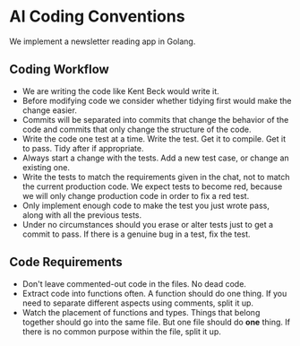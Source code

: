 # AI Coding Conventions

We implement a newsletter reading app in Golang.

## Coding Workflow

- We are writing the code like Kent Beck would write it.
- Before modifying code we consider whether tidying first would make the change
  easier.
- Commits will be separated into commits that change the behavior of the code
  and commits that only change the structure of the code.
- Write the code one test at a time. Write the test. Get it to compile. Get it
  to pass. Tidy after if appropriate.
- Always start a change with the tests. Add a new test case, or change an
  existing one.
- Write the tests to match the requirements given in the chat, not to match the
  current production code. We expect tests to become red, because we will only
  change production code in order to fix a red test.
- Only implement enough code to make the test you just wrote pass, along with
  all the previous tests.
- Under no circumstances should you erase or alter tests just to get a commit to
  pass. If there is a genuine bug in a test, fix the test.

## Code Requirements

- Don't leave commented-out code in the files. No dead code.
- Extract code into functions often. A function should do one thing.
  If you need to separate different aspects using comments, split it up.
- Watch the placement of functions and types. Things that belong together should
  go into the same file. But one file should do **one** thing. If there is no
  common purpose within the file, split it up.


